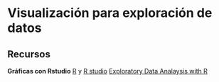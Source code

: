 Visualización para exploración de datos
=====

Recursos
------------

**Gráficas con Rstudio**
[R](http://cran.rstudio.com/) y [R studio](http://www.rstudio.com/products/rstudio/download/)
[Exploratory Data Analaysis with R](https://www.udacity.com/course/ud651)
